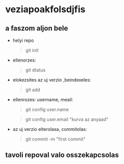 # veziapoakfolsdjfis
## a faszom aljon bele

- helyi repo 
    > git init 
 - ellenorzes:
    > git dtatus
- elokezsites az uj verzio ,beindexeles:
    > git add  
- ellenrozes: username, meail:
    > git config user.name

    >git config user.email "kurva az anyaad"
- az uj verzio elterolasa, commitolas:
    > git commit -m "first commit"

## tavoli repoval valo osszekapcsolas